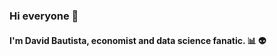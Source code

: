 ### Hi everyone :wave: 
#### I'm David Bautista, economist and data science fanatic. :bar_chart: :alien: 
